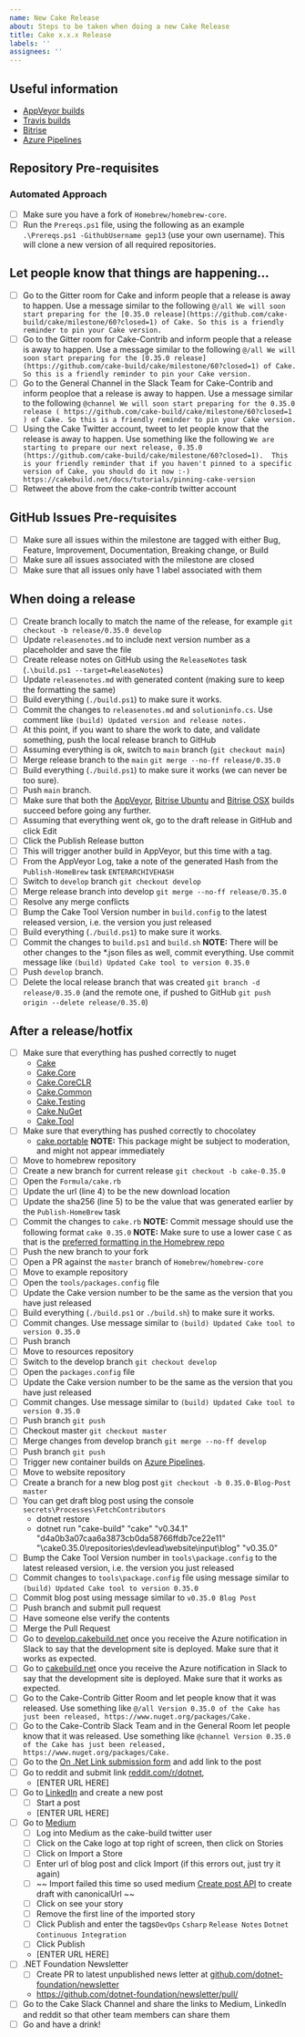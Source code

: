```yaml
---
name: New Cake Release
about: Steps to be taken when doing a new Cake Release
title: Cake x.x.x Release
labels: ''
assignees: ''
---
```


## Useful information

* [AppVeyor builds](https://ci.appveyor.com/project/cakebuild/cake)
* [Travis builds](https://travis-ci.org/cake-build/cake)
* [Bitrise](https://bitrise.io)
* [Azure Pipelines](https://dev.azure.com/cake-build/Cake/_build)

## Repository Pre-requisites


### Automated Approach
- [ ] Make sure you have a fork of `Homebrew/homebrew-core`.
- [ ] Run the `Prereqs.ps1` file, using the following as an example `.\Prereqs.ps1 -GithubUsername gep13` (use your own username). This will clone a new version of all required repositories.

## Let people know that things are happening...

- [ ] Go to the Gitter room for Cake and inform people that a release is away to happen.  Use a message similar to the following `@/all We will soon start preparing for the [0.35.0 release](https://github.com/cake-build/cake/milestone/60?closed=1) of Cake. So this is a friendly reminder to pin your Cake version.`
- [ ] Go to the Gitter room for Cake-Contrib and inform people that a release is away to happen.  Use a message similar to the following `@/all We will soon start preparing for the [0.35.0 release](https://github.com/cake-build/cake/milestone/60?closed=1) of Cake. So this is a friendly reminder to pin your Cake version.`
- [ ] Go to the General Channel in the Slack Team for Cake-Contrib and inform peoploe that a release is away to happen.  Use a message similar to the following `@channel We will soon start preparing for the 0.35.0 release ( https://github.com/cake-build/cake/milestone/60?closed=1 ) of Cake. So this is a friendly reminder to pin your Cake version.`
- [ ] Using the Cake Twitter account, tweet to let people know that the release is away to happen.  Use something like the following `We are starting to prepare our next release, 0.35.0 (https://github.com/cake-build/cake/milestone/60?closed=1).  This is your friendly reminder that if you haven't pinned to a specific version of Cake, you should do it now :-) https://cakebuild.net/docs/tutorials/pinning-cake-version`
- [ ] Retweet the above from the cake-contrib twitter account

## GitHub Issues Pre-requisites

- [ ] Make sure all issues within the milestone are tagged with either Bug, Feature, Improvement, Documentation, Breaking change, or Build
- [ ] Make sure all issues associated with the milestone are closed
- [ ] Make sure that all issues only have 1 label associated with them

## When doing a release

- [ ] Create branch locally to match the name of the release, for example `git checkout -b release/0.35.0 develop`
- [ ] Update `releasenotes.md` to include next version number as a placeholder and save the file
- [ ] Create release notes on GitHub using the `ReleaseNotes` task (`.\build.ps1 --target=ReleaseNotes`)
- [ ] Update `releasenotes.md` with generated content (making sure to keep the formatting the same)
- [ ] Build everything (`./build.ps1`) to make sure it works.
- [ ] Commit the changes to `releasenotes.md` and `solutioninfo.cs`. Use comment like `(build) Updated version and release notes.`
- [ ] At this point, if you want to share the work to date, and validate something, push the local release branch to GitHub
- [ ] Assuming everything is ok, switch to `main` branch (`git checkout main`)
- [ ] Merge release branch to the `main` `git merge --no-ff release/0.35.0`
- [ ] Build everything (`./build.ps1`) to make sure it works (we can never be too sure).
- [ ] Push `main` branch.
- [ ] Make sure that both the [AppVeyor](https://ci.appveyor.com/project/cakebuild/cake), [Bitrise Ubuntu](https://www.bitrise.io/app/b811c91a26b1ea80#/builds) and [Bitrise OSX](https://www.bitrise.io/app/7a9d707b00881436#/builds) builds succeed before going any further.
- [ ] Assuming that everything went ok, go to the draft release in GitHub and click Edit
- [ ] Click the Publish Release button
- [ ] This will trigger another build in AppVeyor, but this time with a tag.
- [ ] From the AppVeyor Log, take a note of the generated Hash from the `Publish-HomeBrew` task `ENTERARCHIVEHASH`
- [ ] Switch to `develop` branch `git checkout develop`
- [ ] Merge release branch into develop `git merge --no-ff release/0.35.0`
- [ ] Resolve any merge conflicts
- [ ] Bump the Cake Tool Version number in `build.config` to the latest released version, i.e. the version you just released
- [ ] Build everything (`./build.ps1`) to make sure it works.
- [ ] Commit the changes to `build.ps1` and `build.sh`  **NOTE:** There will be other changes to the *.json files as well, commit everything. Use commit message like `(build) Updated Cake tool to version 0.35.0`
- [ ] Push `develop` branch.
- [ ] Delete the local release branch that was created `git branch -d release/0.35.0` (and the remote one, if pushed to GitHub `git push origin --delete release/0.35.0`)

## After a release/hotfix

- [ ] Make sure that everything has pushed correctly to nuget
    * [Cake](https://www.nuget.org/packages/Cake/)
    * [Cake.Core](https://www.nuget.org/packages/Cake.Core/)
    * [Cake.CoreCLR](https://www.nuget.org/packages/Cake.CoreCLR/)
    * [Cake.Common](https://www.nuget.org/packages/Cake.Common/)
    * [Cake.Testing](https://www.nuget.org/packages/Cake.Testing/)
    * [Cake.NuGet](https://www.nuget.org/packages/Cake.NuGet/)
    * [Cake.Tool](https://www.nuget.org/packages/Cake.Tool/)
- [ ] Make sure that everything has pushed correctly to chocolatey
    * [cake.portable](https://chocolatey.org/packages/cake.portable) **NOTE:** This package might be subject to moderation, and might not appear immediately
- [ ] Move to homebrew repository
- [ ] Create a new branch for current release `git checkout -b cake-0.35.0`
- [ ] Open the `Formula/cake.rb`
- [ ] Update the url (line 4) to be the new download location
- [ ] Update the sha256 (line 5) to be the value that was generated earlier by the `Publish-HomeBrew` task
- [ ] Commit the changes to `cake.rb`  **NOTE:** Commit message should use the following format `cake 0.35.0`  **NOTE:** Make sure to use a lower case `C` as that is the [preferred formatting in the Homebrew repo](https://github.com/Homebrew/homebrew-core/pull/4857#issuecomment-247475453)
- [ ] Push the new branch to your fork
- [ ] Open a PR against the `master` branch of `Homebrew/homebrew-core`
- [ ] Move to example repository
- [ ] Open the `tools/packages.config` file
- [ ] Update the Cake version number to be the same as the version that you have just released
- [ ] Build everything (`./build.ps1` or `./build.sh`) to make sure it works.
- [ ] Commit changes. Use message similar to `(build) Updated Cake tool to version 0.35.0`
- [ ] Push branch
- [ ] Move to resources repository
- [ ] Switch to the develop branch `git checkout develop`
- [ ] Open the `packages.config` file
- [ ] Update the Cake version number to be the same as the version that you have just released
- [ ] Commit changes. Use message similar to `(build) Updated Cake tool to version 0.35.0`
- [ ] Push branch `git push`
- [ ] Checkout master `git checkout master`
- [ ] Merge changes from develop branch `git merge --no-ff develop`
- [ ] Push branch `git push`
- [ ] Trigger new container builds on [Azure Pipelines](https://dev.azure.com/cake-build/Cake/_build?definitionId=9).
- [ ] Move to website repository
- [ ] Create a branch for a new blog post `git checkout -b 0.35.0-Blog-Post master`
- [ ] You can get draft blog post using the console `secrets\Processes\FetchContributors`
    * dotnet restore
    * dotnet run "cake-build" "cake" "v0.34.1" "d4a0b3a07caa6a3873cb0da58766ffdb7ce22e11" "\cake0.35.0\repositories\devlead\website\input\blog" "v0.35.0"
- [ ] Bump the Cake Tool Version number in `tools\package.config` to the latest released version, i.e. the version you just released
- [ ] Commit changes to `tools\package.config` file using message similar to `(build) Updated Cake tool to version 0.35.0`
- [ ] Commit blog post using message similar to `v0.35.0 Blog Post`
- [ ] Push branch and submit pull request
- [ ] Have someone else verify the contents
- [ ] Merge the Pull Request
- [ ] Go to [develop.cakebuild.net](https://develop.cakebuild.net) once you receive the Azure notification in Slack to say that the development site is deployed.  Make sure that it works as expected.
- [ ] Go to [cakebuild.net](https://cakebuild.net/) once you receive the Azure notification in Slack to say that the development site is deployed.  Make sure that it works as expected.
- [ ] Go to the Cake-Contrib Gitter Room and let people know that it was released.  Use something like `@/all Version 0.35.0 of the Cake has just been released, https://www.nuget.org/packages/Cake.`
- [ ] Go to the Cake-Contrib Slack Team and in the General Room let people know that it was released.  Use something like `@channel Version 0.35.0 of the Cake has just been released, https://www.nuget.org/packages/Cake.`
- [ ] Go to the [On .Net Link submission form](https://weekindotnet.azurewebsites.net/) and add link to the post
- [ ] Go to reddit and submit link [reddit.com/r/dotnet](https://reddit.com/r/dotnet), 
  - [ENTER URL HERE]
- [ ] Go to [LinkedIn](https://www.linkedin.com/company/17902391/) and create a new post
  - [ ] Start a post
  - [ENTER URL HERE]
- [ ] Go to [Medium](https://medium.com/@cakebuildnet)
  - [ ] Log into Medium as the cake-build twitter user
  - [ ] Click on the Cake logo at top right of screen, then click on Stories
  - [ ] Click on Import a Store
  - [ ]  Enter url of blog post and click Import (if this errors out, just try it again)
  - [ ] ~~ Import failed this time so used medium [Create post API](https://github.com/Medium/medium-api-docs/blob/master/README.md#creating-a-post) to create draft with canonicalUrl ~~
  - [ ] Click on see your story
  - [ ] Remove the first line of the imported story
  - [ ] Click Publish and enter the tags`DevOps` `Csharp` `Release Notes` `Dotnet` `Continuous Integration`
  - [ ] Click Publish
  - [ENTER URL HERE]
- [ ] .NET Foundation Newsletter
  - [ ] Create PR to latest unpublished news letter at [github.com/dotnet-foundation/newsletter](https://github.com/dotnet-foundation/newsletter)
  - https://github.com/dotnet-foundation/newsletter/pull/
- [ ] Go to the Cake Slack Channel and share the links to Medium, LinkedIn and reddit so that other team members can share them
- [ ] Go and have a drink!
